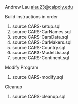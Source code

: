 Andrew Lau
alau23@calpoly.edu

Build instructions in order
1. source CARS-setup.sql
2. source CARS-CarNames.sql
3. source CARS-CarsData.sql
4. source CARS-CarMakers.sql
5. source CARS-Country.sql
6. source CARS-ModelList.sql
7. source CARS-Continent.sql

Modify Program
1. source CARS-modify.sql

Cleanup
1. source CARS-cleanup.sql